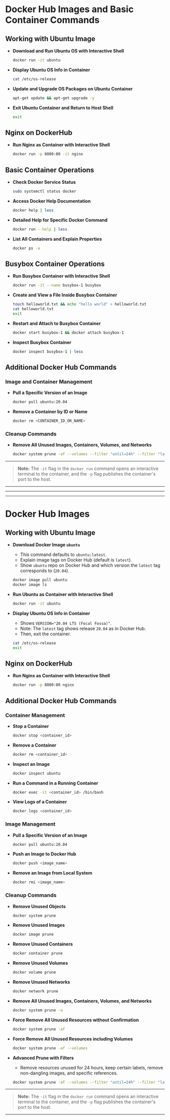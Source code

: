 # Docker Hub Images and Basic Container Commands

## Working with Ubuntu Image

- **Download and Run Ubuntu OS with Interactive Shell**

  ```bash
  docker run -it ubuntu
  ```

- **Display Ubuntu OS Info in Container**

  ```bash
  cat /etc/os-release
  ```

- **Update and Upgrade OS Packages on Ubuntu Container**

  ```bash
  apt-get update && apt-get upgrade -y
  ```

- **Exit Ubuntu Container and Return to Host Shell**

  ```bash
  exit
  ```

## Nginx on DockerHub

- **Run Nginx as Container with Interactive Shell**

  ```bash
  docker run -p 8080:80 -it nginx
  ```

## Basic Container Operations

- **Check Docker Service Status**

  ```bash
  sudo systemctl status docker
  ```

- **Access Docker Help Documentation**

  ```bash
  docker help | less
  ```

- **Detailed Help for Specific Docker Command**

  ```bash
  docker run --help | less
  ```

- **List All Containers and Explain Properties**

  ```bash
  docker ps -a
  ```

## Busybox Container Operations

- **Run Busybox Container with Interactive Shell**

  ```bash
  docker run -it --name busybox-1 busybox
  ```

- **Create and View a File Inside Busybox Container**

  ```bash
  touch helloworld.txt && echo "hello world" > helloworld.txt
  cat helloworld.txt
  exit
  ```

- **Restart and Attach to Busybox Container**

  ```bash
  docker start busybox-1 && docker attach busybox-1
  ```

- **Inspect Busybox Container**

  ```bash
  docker inspect busybox-1 | less
  ```

## Additional Docker Hub Commands

### Image and Container Management

- **Pull a Specific Version of an Image**

  ```bash
  docker pull ubuntu:20.04
  ```

- **Remove a Container by ID or Name**

  ```bash
  docker rm <CONTAINER_ID_OR_NAME>
  ```

### Cleanup Commands

- **Remove All Unused Images, Containers, Volumes, and Networks**

  ```bash
  docker system prune -af --volumes --filter "until=24h" --filter "label!=keep" --filter "dangling=false" --filter "reference!=*/*:*" --filter "reference!=<none>"
  ```

---

> **Note:** The `-it` flag in the `docker run` command opens an interactive terminal to the container, and the `-p` flag publishes the container's port to the host.

---

---

---

# Docker Hub Images

## Working with Ubuntu Image

- **Download Docker Image `ubuntu`**

  - This command defaults to `ubuntu:latest`.
  - Explain image tags on Docker Hub (default is `latest`).
  - Show `ubuntu` repo on Docker Hub and which version the `latest` tag corresponds to (`20.04`).

  ```bash
  docker image pull ubuntu
  docker image ls
  ```

- **Run Ubuntu as Container with Interactive Shell**

  ```bash
  docker run -it ubuntu
  ```

- **Display Ubuntu OS Info in Container**

  - Shows `VERSION="20.04 LTS (Focal Fossa)"`.
  - Note: The `latest` tag shows release `20.04` as in Docker Hub.
  - Then, exit the container.

  ```bash
  cat /etc/os-release
  exit
  ```

## Nginx on DockerHub

- **Run Nginx as Container with Interactive Shell**

  ```bash
  docker run -p 8080:80 nginx
  ```

## Additional Docker Hub Commands

### Container Management

- **Stop a Container**

  ```bash
  docker stop <container_id>
  ```

- **Remove a Container**

  ```bash
  docker rm <container_id>
  ```

- **Inspect an Image**

  ```bash
  docker inspect ubuntu
  ```

- **Run a Command in a Running Container**

  ```bash
  docker exec -it <container_id> /bin/bash
  ```

- **View Logs of a Container**

  ```bash
  docker logs <container_id>
  ```

### Image Management

- **Pull a Specific Version of an Image**

  ```bash
  docker pull ubuntu:20.04
  ```

- **Push an Image to Docker Hub**

  ```bash
  docker push <image_name>
  ```

- **Remove an Image from Local System**

  ```bash
  docker rmi <image_name>
  ```

### Cleanup Commands

- **Remove Unused Objects**

  ```bash
  docker system prune
  ```

- **Remove Unused Images**

  ```bash
  docker image prune
  ```

- **Remove Unused Containers**

  ```bash
  docker container prune
  ```

- **Remove Unused Volumes**

  ```bash
  docker volume prune
  ```

- **Remove Unused Networks**

  ```bash
  docker network prune
  ```

- **Remove All Unused Images, Containers, Volumes, and Networks**

  ```bash
  docker system prune -a
  ```

- **Force Remove All Unused Resources without Confirmation**

  ```bash
  docker system prune -af
  ```

- **Force Remove All Unused Resources including Volumes**

  ```bash
  docker system prune -af --volumes
  ```

- **Advanced Prune with Filters**

  - Remove resources unused for 24 hours, keep certain labels, remove non-dangling images, and specific references.

  ```bash
  docker system prune -af --volumes --filter "until=24h" --filter "label!=keep" --filter "dangling=false" --filter "reference!=*/*:*" --filter "reference!=<none>"
  ```

---

> **Note:** The `-it` flag in the `docker run` command opens an interactive terminal to the container, and the `-p` flag publishes the container's port to the host.

---
